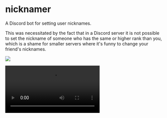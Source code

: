 # nicknamer
A Discord bot for setting user nicknames.

This was necessitated by the fact that in a Discord server it is not possible to set the nickname of someone who has the same or higher rank than you, which is a shame for smaller servers where it's funny to change your friend's nicknames.

[![](https://img.shields.io/badge/-add%20to%20your%20server-7289da)](https://discord.com/api/oauth2/authorize?client_id=1083437536250179684&permissions=201326592&scope=bot%20applications.commands)


<video autoplay src="./assets/demo.mp4" />

